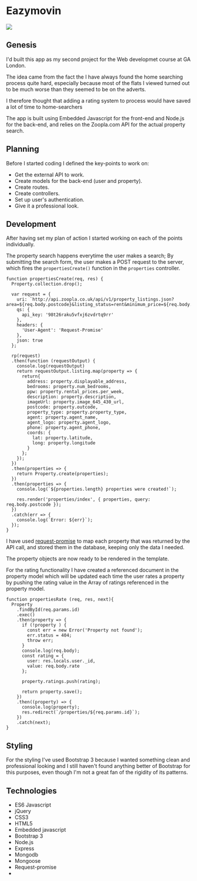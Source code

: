 <h1>Eazymovin</h1>
<img src="https://raw.githubusercontent.com/mmorandini/wdi-project-2/master/src/images/eazymovin-home.png">

<h2>Genesis</h2>

<p>I'd built this app as my second project for the 
Web developmet course at GA London. </p>

<p>The idea came from the fact the I have always found the home searching process quite hard, especially because most of the flats I viewed turned out to be much worse than they seemed to be on the adverts.</p>

<p>I therefore thought that adding a rating system to process would have saved a lot of time to home-searchers</p>

<p>The app is built using Embedded Javascript for the front-end and Node.js for the back-end, and relies on the Zoopla.com API for the actual property search.</p>

<h2>Planning</h2>

Before I started coding I defined the key-points to work on:

- Get the external API to work.
- Create models for the back-end (user and property).
- Create routes.
- Create controllers.
- Set up user's authentication.
- Give it a professional look.

<h2>Development</h2>

After having set my plan of action I started working on each of the points individually.

The property search happens everytime the user makes a search; By submitting the search form, the user makes a POST request to the server, which fires the `propertiesCreate()` function in the `properties` controller.

```
function propertiesCreate(req, res) {
  Property.collection.drop();

  var request = {
    uri: `http://api.zoopla.co.uk/api/v1/property_listings.json?area=${req.body.postcode}&listing_status=rent&minimum_price=${req.body.min_price}&maximum_price=${req.body.max_price}&page_size=50`,
    qs: {
      api_key: '98t26raku5vfxj6zvdrtq9rr'
    },
    headers: {
      'User-Agent': 'Request-Promise'
    },
    json: true
  };

  rp(request)
  .then(function (requestOutput) {
    console.log(requestOutput)
    return requestOutput.listing.map(property => {
      return{
        address: property.displayable_address,
        bedrooms: property.num_bedrooms,
        ppw: property.rental_prices.per_week,
        description: property.description,
        imageUrl: property.image_645_430_url,
        postcode: property.outcode,
        property_type: property.property_type,
        agent: property.agent_name,
        agent_logo: property.agent_logo,
        phone: property.agent_phone,
        coords: {
          lat: property.latitude,
          long: property.longitude
        }
      };
    });
  })
  .then(properties => {
    return Property.create(properties);
  })
  .then(properties => {
    console.log(`${properties.length} properties were created!`);

    res.render('properties/index', { properties, query: req.body.postcode });
  })
  .catch(err => {
    console.log(`Error: ${err}`);
  });
}

``` 
I have used <a href="https://github.com/request/request-promise">request-promise</a> to map each property that was returned by the API call, and stored them in the database, keeping only the data I needed.

The property objects are now ready to be rendered in the template.


For the rating functionality I have created a referenced document in the property model which will be updated each time the user rates a property by pushing the rating value in the Array of ratings referenced in the property model.

```
function propertiesRate (req, res, next){
  Property
    .findById(req.params.id)
    .exec()
    .then(property => {
      if (!property ) {
        const err = new Error('Property not found');
        err.status = 404;
        throw err;
      }
      console.log(req.body);
      const rating = {
        user: res.locals.user._id,
        value: req.body.rate
      };

      property.ratings.push(rating);

      return property.save();
    })
    .then((property) => {
      console.log(property);
      res.redirect(`/properties/${req.params.id}`);
    })
    .catch(next);
}

```

<h2>Styling</h2>

For the styling I've used Bootstrap 3 because I wanted something clean and professional looking and I still haven't found anything better of Bootstrap for this purposes, even though I'm not a great fan of the rigidity of its patterns.

<h2>Technologies</h2>

 - ES6 Javascript
 - jQuery
 - CSS3
 - HTML5
 - Embedded javascript
 - Bootstrap 3
 - Node.js
 - Express
 - Mongodb
 - Mongoose
 - Request-promise
 - 
 